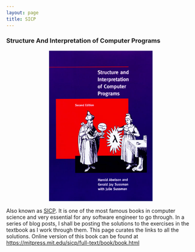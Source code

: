 ```yaml
---
layout: page
title: SICP
---
```


### Structure And Interpretation of Computer Programs

<center><a href="https://mitpress.mit.edu/sicp/full-text/book/book.html"><img src="/images/SICP_cover.jpg" alt="SICP cover" height="400" /></a></center>

Also known as [SICP](http://en.wikipedia.org/wiki/Structure_and_Interpretation_of_Computer_Programs). It is one of the most famous books in computer science and very essential for any software engineer to go through. In a series of blog posts, I shall be posting the solutions to the exercises in the textbook as I work through them. This page curates the links to all the solutions. Online version of this book can be found at <https://mitpress.mit.edu/sicp/full-text/book/book.html>

